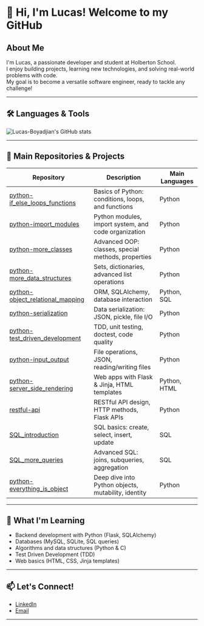 # 👋 Hi, I'm Lucas! Welcome to my GitHub

## About Me

I'm Lucas, a passionate developer and student at Holberton School.  
I enjoy building projects, learning new technologies, and solving real-world problems with code.  
My goal is to become a versatile software engineer, ready to tackle any challenge!

---

## 🛠️ Languages & Tools

![Lucas-Boyadjian's GitHub stats](https://github-readme-stats.vercel.app/api/top-langs/?username=Lucas-Boyadjian&layout=compact&theme=dark)

---

## 📂 Main Repositories & Projects

| Repository | Description | Main Languages |
|------------|-------------|---------------|
| [python-if_else_loops_functions](./python-if_else_loops_functions) | Basics of Python: conditions, loops, and functions | Python |
| [python-import_modules](./python-import_modules) | Python modules, import system, and code organization | Python |
| [python-more_classes](./python-more_classes) | Advanced OOP: classes, special methods, properties | Python |
| [python-more_data_structures](./python-more_data_structures) | Sets, dictionaries, advanced list operations | Python |
| [python-object_relational_mapping](./python-object_relational_mapping) | ORM, SQLAlchemy, database interaction | Python, SQL |
| [python-serialization](./python-serialization) | Data serialization: JSON, pickle, file I/O | Python |
| [python-test_driven_development](./python-test_driven_development) | TDD, unit testing, doctest, code quality | Python |
| [python-input_output](./python-input_output) | File operations, JSON, reading/writing files | Python |
| [python-server_side_rendering](./python-server_side_rendering) | Web apps with Flask & Jinja, HTML templates | Python, HTML |
| [restful-api](./restful-api) | RESTful API design, HTTP methods, Flask APIs | Python |
| [SQL_introduction](./SQL_introduction) | SQL basics: create, select, insert, update | SQL |
| [SQL_more_queries](./SQL_more_queries) | Advanced SQL: joins, subqueries, aggregation | SQL |
| [python-everything_is_object](./python-everything_is_object) | Deep dive into Python objects, mutability, identity | Python |

---

## 🌱 What I'm Learning

- Backend development with Python (Flask, SQLAlchemy)
- Databases (MySQL, SQLite, SQL queries)
- Algorithms and data structures (Python & C)
- Test Driven Development (TDD)
- Web basics (HTML, CSS, Jinja templates)

---

## 📫 Let's Connect!

- [LinkedIn](https://www.linkedin.com/in/lucas-boyadjian-535a4815b)
- [Email](luc.boyadjian@gmail.com)

---
